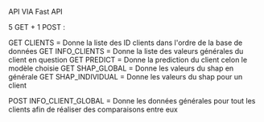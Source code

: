 API VIA Fast API

5 GET + 1 POST :

GET CLIENTS = Donne la liste des ID clients dans l'ordre de la base de données
GET INFO_CLIENTS = Donne la liste des valeurs générales du client en question
GET PREDICT = Donne la prediction du client celon le modèle choisie
GET SHAP_GLOBAL = Donne les valeurs du shap en générale
GET SHAP_INDIVIDUAL = Donne les valeurs du shap pour un client

POST INFO_CLIENT_GLOBAL = Donne les données générales pour tout les clients afin de réaliser des comparaisons entre eux
